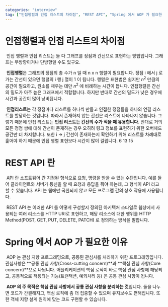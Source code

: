 ```yaml
---
categories: "interview"
tag: ["인접행렬과 인접 리스트의 차이점", "REST API", "Spring 에서 AOP 가 필요한 이유"]
---
```


# 인접행렬과 인접 리스트의 차이점

​	인접 행렬과 인접 리스트는 둘 다 그래프를 정점과 간선으로 표현하는 방법입니다. 그래프는 무방향이거나 단방향일 수도 있구요.

​	**인접행렬**은 그래프의 정점의 총 수가 n 일 때 n x n 행렬이 필요합니다. 정점 i 에서 j 로 가는 간선이 있으면 행렬의 i 행 j 열이 1 이 됩니다. 행렬은 표현법은 쉽지만 $n^2$ 만큼의 공간이 필요하고, 원소를 채우는 데만 $n^2$ 에 비례하는 시간이 듭니다. 인접행렬은 간선의 밀도가 아주 높은 그래프에서 적합합니다. 하지만 반대로 간선의 밀도가 낮은 경우에 시간과 공간이 많이 낭비됩니다.

​	**인접리스트**는 각 정점마다 리스트를 하나씩 만들고 인접한 정점들을 하나의 연결 리스트를 할당하는 것입니다. 따라서 존재하지 않는 간선은 리스트에 나타나지 않습니다. 그렇기 때문에 인접 리스트는 **인접 리스트는 간선의 수가 적을 때 유용합니다.** 반대로 거의 모든 정점 쌍에 대해 간선이 존재하는 경우 오히려 링크 정보를 표현하기 위한 오버헤드 공간만 더 차지합니다. 또한 i -> j 간선이 존재하는지 확인하기 위해 리스트를 차례대로 훑어야 하기 때문에 인접 행렬 표현보다 시간이 많이 걸립니다. 6 13 15

# REST API 란

​	API 란 소프트웨어 간 지정된 형식으로 요청, 명령을 받을 수 있는 수단입니다. 예를 들어 클라이언트와 서버가 통신을 할 때 요청과 응답을 줘야 하는데, 그 형식이 API 라고 할 수 있습니다. API 는 웹에만 국한되지 않고 모든 프로그램 간의 상호 작용에 사용됩니다.

​	REST API 는 이러한 API 를 어떻게 구성할지 정의된 아키텍처 스타일로 웹상에서 사용되는 여러 리소스를 HTTP URI로 표현하고, 해당 리소스에 대한 행위를 HTTP Method(POST, GET, PUT, DELETE, PATCH) 로 정의하는 방식을 말합니다.

# Spring 에서 AOP 가 필요한 이유

​	AOP 는 관심 지향 프로그래밍으로, 공통된 관심사를 처리하기 위한 프로그래밍입니다.  관심사항은 **공통 관심 사항(Cross-cutting concern)**과 **핵심 관심 사항(Core concern)**으로 나뉩니다. 어플리케이션의 핵심 로직이 바로 핵심 관심 사항에 해당되고, 공통적으로 적용되는 기능(트랜잭션, 예외처리 등) 은 공통 관심 사항이 됩니다.

​	**AOP 의 주 목적은 핵심 관심 사항에서 공통 관심 사항을 분리하는 것**입니다. 둘을 나누면 코드가 간결해지고, 핵심 로직에 좀 더 집중할 수 있으며 유지보수도 편해집니다. 또한 객체 지향 설계 원칙에 맞는 코드 구현할 수 있습니다.